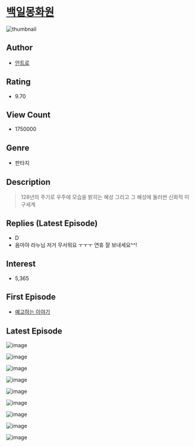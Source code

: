 # [백일몽화원](https://comic.naver.com/bestChallenge/list?titleId=620732)
![thumbnail](https://image-comic.pstatic.net/user_contents_data/challenge_comic/2023/03/07/268523/upload_4049074934475995233_480x623.jpeg)

## Author
- [안트로](https://comic.naver.com/artistTitle?id=268523)

## Rating
- 9.70

## View Count
- 1750000

## Genre
- 판타지

## Description
> 128년의 주기로 우주에 모습을 밝히는 혜성 그리고 그 혜성에 둘러싼 신화적 미구세계

## Replies (Latest Episode)
- D
- 옴마야 라누님 저거 무서워요 ㅜㅜㅜ 연휴 잘 보내세요^^!

## Interest
- 5,365

## First Episode
- [예고하는 이야기](https://comic.naver.com/bestChallenge/detail?titleId=620732&no=1)

## Latest Episode
![image](https://image-comic.pstatic.net/user_contents_data/challenge_comic/2023/05/27/268523/upload_7075496074583094885.jpeg)

![image](https://image-comic.pstatic.net/user_contents_data/challenge_comic/2023/05/27/268523/upload_7293069647298048057.jpeg)

![image](https://image-comic.pstatic.net/user_contents_data/challenge_comic/2023/05/27/268523/upload_3544675277394687330.jpeg)

![image](https://image-comic.pstatic.net/user_contents_data/challenge_comic/2023/05/27/268523/upload_3762587301551890994.jpeg)

![image](https://image-comic.pstatic.net/user_contents_data/challenge_comic/2023/05/27/268523/upload_3774639246740119864.jpeg)

![image](https://image-comic.pstatic.net/user_contents_data/challenge_comic/2023/05/27/268523/upload_3689403992203538484.jpeg)

![image](https://image-comic.pstatic.net/user_contents_data/challenge_comic/2023/05/27/268523/upload_3978426017566503734.jpeg)

![image](https://image-comic.pstatic.net/user_contents_data/challenge_comic/2023/05/27/268523/upload_4122822697043963961.jpeg)

![image](https://image-comic.pstatic.net/user_contents_data/challenge_comic/2023/05/27/268523/upload_7003994838431838263.jpeg)
